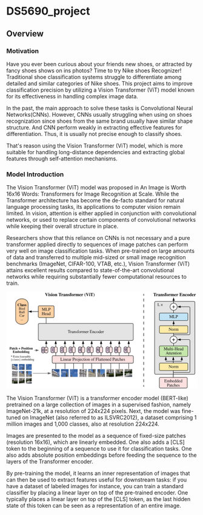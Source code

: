 # DS5690_project

## Overview
### Motivation 
Have you ever been curious about your friends new shoes, or attracted by fancy shoes shows on ins photos? Time to try Nike shoes Recognizer! Traditional shoe classification systems struggle to differentiate among detailed and similar categories of Nike shoes. This project aims to improve classification precision by utilizing a Vision Transformer (ViT) model known for its effectiveness in handling complex image data.

In the past, the main approach to solve these tasks is Convolutional Neural Networks(CNNs). However, CNNs usually struggling when using on shoes recognization since shoes from the same brand usually have similar shape structure. And CNN perform weakly in extracting effective features for differentiation. Thus, it is usually not precise enough to classify shoes.

That's reason using the Vision Transformer (ViT) model, which is more suitable for handling long-distance dependencies and extracting global features through self-attention mechanisms.

### Model Introduction
The Vision Transformer (ViT) model was proposed in An Image is Worth 16x16 Words: Transformers for Image Recognition at Scale. While the Transformer architecture has become the de-facto standard for natural language processing tasks, its applications to computer vision remain limited. In vision, attention is either applied in conjunction with convolutional networks, or used to replace certain components of convolutional networks while keeping their overall structure in place. 

Researchers show that this reliance on CNNs is not necessary and a pure transformer applied directly to sequences of image patches can perform very well on image classification tasks. When pre-trained on large amounts of data and transferred to multiple mid-sized or small image recognition benchmarks (ImageNet, CIFAR-100, VTAB, etc.), Vision Transformer (ViT) attains excellent results compared to state-of-the-art convolutional networks while requiring substantially fewer computational resources to train.

![alt text](vit.png)


The Vision Transformer (ViT) is a transformer encoder model (BERT-like) pretrained on a large collection of images in a supervised fashion, namely ImageNet-21k, at a resolution of 224x224 pixels. Next, the model was fine-tuned on ImageNet (also referred to as ILSVRC2012), a dataset comprising 1 million images and 1,000 classes, also at resolution 224x224.

Images are presented to the model as a sequence of fixed-size patches (resolution 16x16), which are linearly embedded. One also adds a [CLS] token to the beginning of a sequence to use it for classification tasks. One also adds absolute position embeddings before feeding the sequence to the layers of the Transformer encoder.

By pre-training the model, it learns an inner representation of images that can then be used to extract features useful for downstream tasks: if you have a dataset of labeled images for instance, you can train a standard classifier by placing a linear layer on top of the pre-trained encoder. One typically places a linear layer on top of the [CLS] token, as the last hidden state of this token can be seen as a representation of an entire image.
